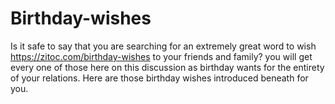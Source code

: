 # Birthday-wishes
Is it safe to say that you are searching for an extremely great word to wish https://zitoc.com/birthday-wishes to your friends and family? you will get every one of those here on this discussion as birthday wants for the entirety of your relations. Here are those birthday wishes introduced beneath for you.
